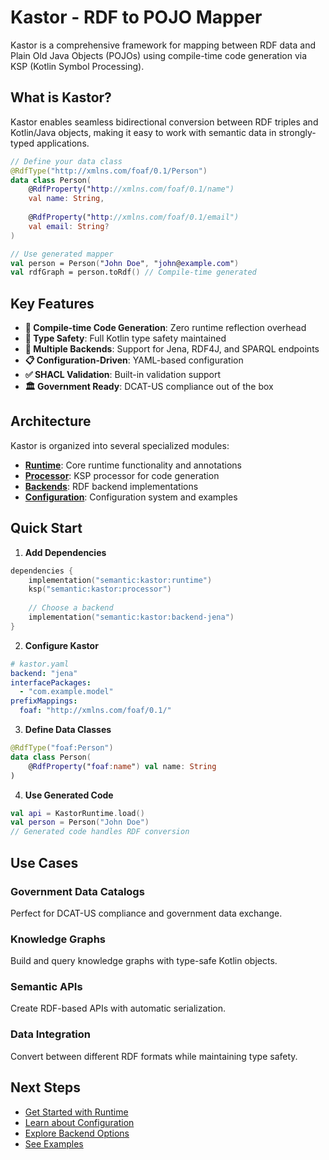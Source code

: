 # Kastor - RDF to POJO Mapper

Kastor is a comprehensive framework for mapping between RDF data and Plain Old Java Objects (POJOs) using compile-time code generation via KSP (Kotlin Symbol Processing).

## What is Kastor?

Kastor enables seamless bidirectional conversion between RDF triples and Kotlin/Java objects, making it easy to work with semantic data in strongly-typed applications.

```kotlin
// Define your data class
@RdfType("http://xmlns.com/foaf/0.1/Person")
data class Person(
    @RdfProperty("http://xmlns.com/foaf/0.1/name")
    val name: String,
    
    @RdfProperty("http://xmlns.com/foaf/0.1/email")
    val email: String?
)

// Use generated mapper
val person = Person("John Doe", "john@example.com")
val rdfGraph = person.toRdf() // Compile-time generated
```

## Key Features

- **🔧 Compile-time Code Generation**: Zero runtime reflection overhead
- **🎯 Type Safety**: Full Kotlin type safety maintained
- **🔌 Multiple Backends**: Support for Jena, RDF4J, and SPARQL endpoints
- **📋 Configuration-Driven**: YAML-based configuration
- **✅ SHACL Validation**: Built-in validation support
- **🏛️ Government Ready**: DCAT-US compliance out of the box

## Architecture

Kastor is organized into several specialized modules:

- **[Runtime](runtime.md)**: Core runtime functionality and annotations
- **[Processor](processor.md)**: KSP processor for code generation
- **[Backends](backends.md)**: RDF backend implementations
- **[Configuration](configuration.md)**: Configuration system and examples

## Quick Start

1. **Add Dependencies**
```kotlin
dependencies {
    implementation("semantic:kastor:runtime")
    ksp("semantic:kastor:processor")
    
    // Choose a backend
    implementation("semantic:kastor:backend-jena")
}
```

2. **Configure Kastor**
```yaml
# kastor.yaml
backend: "jena"
interfacePackages:
  - "com.example.model"
prefixMappings:
  foaf: "http://xmlns.com/foaf/0.1/"
```

3. **Define Data Classes**
```kotlin
@RdfType("foaf:Person")
data class Person(
    @RdfProperty("foaf:name") val name: String
)
```

4. **Use Generated Code**
```kotlin
val api = KastorRuntime.load()
val person = Person("John Doe")
// Generated code handles RDF conversion
```

## Use Cases

### Government Data Catalogs
Perfect for DCAT-US compliance and government data exchange.

### Knowledge Graphs
Build and query knowledge graphs with type-safe Kotlin objects.

### Semantic APIs
Create RDF-based APIs with automatic serialization.

### Data Integration
Convert between different RDF formats while maintaining type safety.

## Next Steps

- [Get Started with Runtime](runtime.md)
- [Learn about Configuration](configuration.md)
- [Explore Backend Options](backends.md)
- [See Examples](examples.md)